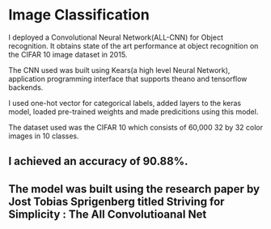 # Image Classification

I deployed a Convolutional Neural Network(ALL-CNN) for Object recognition. It obtains state of the art performance at object recognition on the CIFAR 10 image dataset in 2015. 

The CNN used was built using Kears(a high level Neural Network), application programming interface that supports theano and tensorflow backends. 

I used one-hot vector for categorical labels, added layers to the keras model, loaded pre-trained weights and made predicitions using this model. 

The dataset used was the CIFAR 10 which consists of 60,000 32 by 32 color images in 10 classes. 

## I  achieved an accuracy of 90.88%.

## The model was built using the research paper by Jost Tobias Sprigenberg titled Striving for Simplicity : The All Convolutioanal Net 
